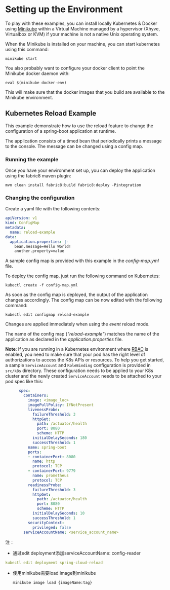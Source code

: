 # Setting up the Environment

To play with these examples, you can install locally Kubernetes & Docker using [Minikube](https://minikube.sigs.k8s.io/docs/start/) within a Virtual Machine
managed by a hypervisor (Xhyve, Virtualbox or KVM) if your machine is not a native Unix operating system.

When the Minikube  is installed on your machine, you can start kubernetes using this command:

```
minikube start
```

You also probably want to configure your docker client to point the Minikube docker daemon with:

```
eval $(minikube docker-env)
```

This will make sure that the docker images that you build are available to the Minikube environment.

## Kubernetes Reload Example

This example demonstrate how to use the reload feature to change the configuration of a spring-boot application at runtime.

The application consists of a timed bean that periodically prints a message to the console.
The message can be changed using a config map.

### Running the example

Once you have your environment set up, you can deploy the application using the fabric8 maven plugin:

```
mvn clean install fabric8:build fabric8:deploy -Pintegration
```

### Changing the configuration

Create a yaml file with the following contents:

```yml
apiVersion: v1
kind: ConfigMap
metadata:
  name: reload-example
data:
  application.properties: |-
    bean.message=Hello World!
    another.property=value
```

A sample config map is provided with this example in the *config-map.yml* file.

To deploy the config map, just run the following command on Kubernetes:

```
kubectl create -f config-map.yml
```

As soon as the config map is deployed, the output of the application changes accordingly.
The config map can be now edited with the following command:

```
kubectl edit configmap reload-example
```

Changes are applied immediately when using the *event* reload mode.

The name of the config map (*"reload-example"*) matches the name of the application as declared in the *application.properties* file.

**Note**: If you are running in a Kubernetes environment where [RBAC](https://kubernetes.io/docs/reference/access-authn-authz/rbac/) is enabled, you need to make sure that your pod has the right level of authorizations to access the K8s APIs or resources.
To help you get started, a sample `ServiceAccount` and `RoleBinding` configuration is provided in `src/k8s` directory. These configuration needs to be applied to your K8s cluster and the newly created `ServiceAccount` needs to be attached to your pod spec like this:

```yml
      spec:
        containers:
          image: <image_loc>
          imagePullPolicy: IfNotPresent
          livenessProbe:
            failureThreshold: 3
            httpGet:
              path: /actuator/health
              port: 8080
              scheme: HTTP
            initialDelaySeconds: 180
            successThreshold: 1
          name: spring-boot
          ports:
          - containerPort: 8080
            name: http
            protocol: TCP
          - containerPort: 9779
            name: prometheus
            protocol: TCP
          readinessProbe:
            failureThreshold: 3
            httpGet:
              path: /actuator/health
              port: 8080
              scheme: HTTP
            initialDelaySeconds: 10
            successThreshold: 1
          securityContext:
            privileged: false
        serviceAccountName: <service_account_name>
```

注：

* 通过edit deployment添加serviceAccountName: config-reader

```yml
kubectl edit deployment spring-cloud-reload
```

* 使用minikube需要load image到minikube
  ```shell
  minikube image load {imageName:tag}
  ```
